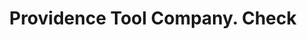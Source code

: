 ---
doi: 10.7916/D8418873
date_other: '1859'
date_other_textual: '1859'
form: printed ephemera
genre:
- Checks (bank checks)
name:
- Providence Tool Company
object_in_context_url: https://biggert.cul.columbia.edu/items/view/ave_biggert_01542
subject_hierarchical_geographic:
- Providence, Rhode Island, United States
subject_name:
- Providence Tool Company
title: Providence Tool Company. Check
sort_title: Providence Tool Company. Check
call_number: ave_biggert_01542
coordinates:
- 41.82361111111111,-71.42222222222223
pid: ave_biggert_01542
identifiers: ave_biggert_01542
thumbnail: https://derivativo-1.library.columbia.edu/iiif/2/ldpd:343942/full/!256,256/0/native.jpg
permalink: "/biggert/ave_biggert_01542/"
layout: iiif-image-page
---